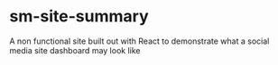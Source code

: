 # sm-site-summary

A non functional site built out with React to demonstrate what a social media site dashboard may look like
